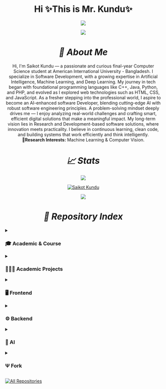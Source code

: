 <!-- heading section -->
<h1 align="center">Hi ✨This is Mr. Kundu✨</h1>
<p align="center">
  <kbd>
    <img src="https://user-images.githubusercontent.com/74038190/225813708-98b745f2-7d22-48cf-9150-083f1b00d6c9.gif" />
  </kbd>
</p>

<!-- profile view badge section -->
<p align="center">
    <img src="https://komarev.com/ghpvc/?username=CodePoint-46615&color=282a36&style=for-the-badge" /> 
</p>

<!-- About Me Section -->

**_<h1 align="center">🎲 About Me </h1>_**

  <p align="center">
  Hi, I'm Saikot Kundu — a passionate and curious final-year Computer Science student at American International University - Bangladesh. I specialize in Software Development, with a growing expertise in Artificial Intelligence, Machine Learning, and Deep Learning. My journey in tech began with foundational programming languages like C++, Java, Python, and PHP, and evolved as I explored web technologies such as HTML, CSS, and JavaScript. As a fresher stepping into the professional world, I aspire to become an AI-enhanced software Developer, blending cutting-edge AI with robust software engineering principles. A problem-solving mindset deeply drives me — I enjoy analyzing real-world challenges and crafting smart, efficient digital solutions that make a meaningful impact. My long-term vision lies in Research and Development-based software solutions, where innovation meets practicality. I believe in continuous learning, clean code, and building systems that work efficiently and think intelligently.<br>
  <b>🔎Research Interests:</b> Machine Learning & Computer Vision.
  </p>

<!-- Stat Section -->

**_<h1 align="center">📈 Stats </h1>_**

   <p align="center"><img src="https://github-readme-stats.vercel.app/api?username=CodePoint-46615&theme=vue-dark&show_icons=true&hide_border=true&count_private=true"/></p>

  <p align="center">
    <a href="https://git.io/streak-stats">
      <img src="https://streak-stats.demolab.com/?user=CodePoint-46615&theme=vue-dark" alt="Saikot Kundu" /> 
    </a>
  </p>

  <p align="center"><img src="https://github-readme-stats.vercel.app/api/top-langs/?username=CodePoint-46615&hide=Hack&theme=vue-dark&layout=compact"/></p>

  <!-- Markdown for the Github Stats -->

  <!-- ![CodePoint-46615's Stats](https://github-readme-stats.vercel.app/api?username=CodePoint-46615&theme=vue-dark&show_icons=true&hide_border=true&count_private=true)

  ![CodePoint-46615's Streak](https://streak-stats.demolab.com/?user=CodePoint-46615&theme=vue-dark)

  ![CodePoint-46615's Top Languages](https://github-readme-stats.vercel.app/api/top-langs/?username=CodePoint-46615&hide=Hack&theme=vue-dark&layout=compact)  -->

<!-- Repositories Section -->

**_<h1 align="center">📝 Repository Index </h1>_**

<!-- Course Related Repo -->
<details close>
  <summary><h3>🎓 Academic & Course</h3></summary>
  <p align="left">
    <a href="https://github.com/CodePoint-46615/AgriPro"><img width="278" src="https://denvercoder1-github-readme-stats.vercel.app/api/pin/?username=CodePoint-46615&repo=AgriPro&cache_bust=1&theme=react&bg_color=1F222E&title_color=F85D7F&hide_border=true&icon_color=F8D866&show_icons=false" alt="AgriPro"></a>
  </p>
</details>

<!-- Academic Project Related -->
<details close>
  <summary><h3>👩🏻‍💻 Academic Projects</h3></summary>

  <p align="left">
    <a href="https://github.com/CodePoint-46615/Uran"><img width="278" src="https://denvercoder1-github-readme-stats.vercel.app/api/pin/?username=CodePoint-46615&repo=Uran&cache_bust=1&theme=react&bg_color=1F222E&title_color=F85D7F&hide_border=true&icon_color=F8D866&show_icons=false" alt="Uran"></a>
  </p>

  <p align="left">
    <a href="https://github.com/CodePoint-46615/Software-Quality-and-Testing"><img width="278" src="https://denvercoder1-github-readme-stats.vercel.app/api/pin/?username=CodePoint-46615&repo=Software-Quality-and-Testing&cache_bust=1&theme=react&bg_color=1F222E&title_color=F85D7F&hide_border=true&icon_color=F8D866&show_icons=false" alt="Software-Quality-and-Testing"></a>
  </p>
</details>

<!-- Frontend Repo -->
<details close>
  <summary><h3>🖥️ Frontend</h3></summary>
  <p align="left">
    <a href="https://github.com/CodePoint-46615/AgriPro"><img width="278" src="https://denvercoder1-github-readme-stats.vercel.app/api/pin/?username=CodePoint-46615&repo=AgriPro&cache_bust=1&theme=react&bg_color=1F222E&title_color=F85D7F&hide_border=true&icon_color=F8D866&show_icons=false" alt="AgriPro"></a>
  </p>
</details>

<!-- Backend Repo -->
<details close>
  <summary><h3>⚙️ Backend</h3></summary>
  <p align="left">
    <a href="https://github.com/CodePoint-46615/AgriPro"><img width="278" src="https://denvercoder1-github-readme-stats.vercel.app/api/pin/?username=CodePoint-46615&repo=AgriPro&cache_bust=1&theme=react&bg_color=1F222E&title_color=F85D7F&hide_border=true&icon_color=F8D866&show_icons=false" alt="AgriPro"></a>
  </p>
</details>

<!-- AI Repo -->
<details close>
  <summary><h3>🤖 AI</h3></summary>
  <p align="left">
    <a href="https://github.com/CodePoint-46615/AgriPro"><img width="278" src="https://denvercoder1-github-readme-stats.vercel.app/api/pin/?username=CodePoint-46615&repo=AgriPro&cache_bust=1&theme=react&bg_color=1F222E&title_color=F85D7F&hide_border=true&icon_color=F8D866&show_icons=false" alt="AgriPro"></a>
  </p>
</details>

<!-- Forked Repo -->
<details close>
  <summary><h3>Ψ Fork</h3></summary>
  <p align="left">
    <a href="https://github.com/CodePoint-46615/AgriPro"><img width="278" src="https://denvercoder1-github-readme-stats.vercel.app/api/pin/?username=CodePoint-46615&repo=AgriPro&cache_bust=1&theme=react&bg_color=1F222E&title_color=F85D7F&hide_border=true&icon_color=F8D866&show_icons=false" alt="AgriPro"></a>
  </p>
</details>

<a href="https://github.com/DenverCoder1?tab=repositories&sort=stargazers"><img alt="All Repositories" title="All Repositories" src="https://custom-icon-badges.demolab.com/badge/-Click%20Here%20For%20All%20My%20Repos-1F222E?style=for-the-badge&logoColor=white&logo=repo"/></a>
